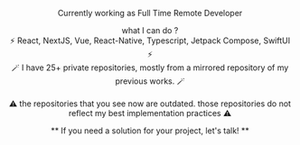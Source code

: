 <!-- <p align="center"><img src="Bayu Header 2.png" width="800px" /></p> -->

<p align="center">Currently working as Full Time Remote Developer <br/>

<p align="center">what I can do ?<br/> 
⚡ React, NextJS, Vue, React-Native, Typescript, Jetpack Compose, SwiftUI ⚡ <br />
  🪄 I have 25+ private repositories, mostly from a mirrored repository of my previous works. 🪄 <br /><br />
  ⚠️ the repositories that you see now are outdated. those repositories do not reflect my best implementation practices ⚠️
</p>


<!-- ## Let's be friends! -->
<!-- <img src="https://img.icons8.com/dusk/64/000000/twitter.png" width="20"/>   [Twitter](https://twitter.com/rbayuokt) <br/> -->
<!-- <img src="https://img.icons8.com/dusk/64/000000/facebook.png" width="20"/>   [Facebook](https://www.facebook.com/RizkybayuCheater) <br/> -->
<!-- <img src="https://img.icons8.com/dusk/64/000000/dribbble.png" width="20"/>   [Dribbble](https://dribbble.com/rbayuokt_) <br/> -->
<!-- <img src="https://img.icons8.com/dusk/64/000000/linkedin.png" width="20"/>   [Linked.in](http://linked.in/rbayuokt) <br/> -->
<!-- <img src="https://img.icons8.com/dusk/64/000000/gmail.png" width="20"/>  [Gmail](mailto:rizkybayuoktavian?subject=Let's%20Talk) -->

<p align="center"> ** If you need a solution for your project, let's talk! ** </p>
<!-- <p align="center">:sun_with_face:  https://hello-ribay.netlify.app/ :sun_with_face: </p> -->
